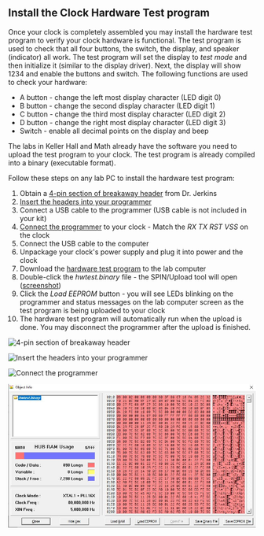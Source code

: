 ## Install the Clock Hardware Test program

Once your clock is completely assembled you may install the hardware test program to verify your clock hardware is functional. The test program is used to check that all four buttons, the switch, the display, and speaker (indicator) all work. The test program will set the display to _test mode_ and then initialize it (similar to the display driver). Next, the display will show 1234 and enable the buttons and switch. The following functions are used to check your hardware:

* A button - change the left most display character (LED digit 0)
* B button - change the second display character (LED digit 1)
* C button - change the third most display character (LED digit 2)
* D button - change the right most display character (LED digit 3)
* Switch - enable all decimal points on the display and beep

The labs in Keller Hall and Math already have the software you need to upload the test program to your clock. The test program is already compiled into a binary (executable format).

Follow these steps on any lab PC to install the hardware test program:

1.  Obtain a [4-pin section of breakaway header](../images/header.png) from Dr. Jerkins
2.  [Insert the headers into your programmer](../images/programmer.png)
3.  Connect a USB cable to the programmer (USB cable is not included in your kit)
4.  [Connect the programmer](../images/connector.png) to your clock - Match the *RX TX RST VSS* on the clock
5.  Connect the USB cable to the computer
6.  Unpackage your clock's power supply and plug it into power and the clock
7.  Download the [hardware test program](hwtest.binary) to the lab computer
8.  Double-click the *hwtest.binary* file - the SPIN/Upload tool will open ([screenshot](../images/spintool.jpg))
9.  Click the *Load EEPROM* button - you will see LEDs blinking on the programmer and status messages on the lab computer screen as the test program is being uploaded to your clock
10. The hardware test program will automatically run when the upload is done. You may disconnect the programmer after the upload is finished.

![4-pin section of breakaway header](../images/header.png)

![Insert the headers into your programmer](../images/programmer.png)

![Connect the programmer](../images/connector.png)

![Screenshot of the SPIN/upload tool](../images/spintool.jpg)

